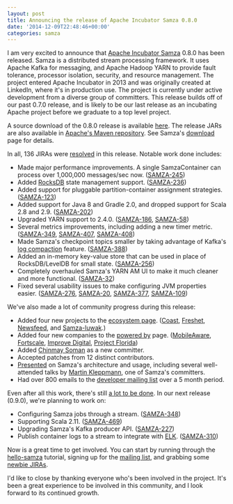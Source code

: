 ```yaml
---
layout: post
title: Announcing the release of Apache Incubator Samza 0.8.0
date: '2014-12-09T22:48:46+00:00'
categories: samza
---
```

<p>I am very excited to announce that <a href="http://samza.incubator.apache.org/">Apache Incubator Samza</a> 0.8.0 has been released. Samza is a distributed stream processing framework. It uses Apache Kafka for messaging, and Apache Hadoop YARN to provide fault tolerance, processor isolation, security, and resource management. The project entered Apache Incubator in 2013 and was originally created at LinkedIn, where it's in production use. The project is currently under active development from a diverse group of committers. This release builds off of our past 0.7.0 release, and is likely to be our last release as an incubating Apache project before we graduate to a top level project.</p>

<p>A source download of the 0.8.0 release is available <a href="http://www.apache.org/dyn/closer.cgi/incubator/samza/0.8.0-incubating">here</a>. The release JARs are also available in <a href="https://repository.apache.org/content/groups/public/org/apache/samza/">Apache's Maven repository</a>. See Samza's <a href="http://samza.incubator.apache.org/startup/download/">download</a> page for details.</p>

<p>In all, 136 JIRAs were <a href="https://issues.apache.org/jira/issues/?jql=project%20%3D%20SAMZA%20AND%20fixVersion%20%3D%200.8.0%20ORDER%20BY%20updated%20DESC">resolved</a> in this release. Notable work done includes:</p>

<ul>
<li>Made major performance improvements. A single SamzaContainer can process over 1,000,000 messages/sec now. (<a href="https://issues.apache.org/jira/browse/SAMZA-245">SAMZA-245</a>)</li>
<li>Added <a href="http://rocksdb.org">RocksDB</a> state management support. (<a href="https://issues.apache.org/jira/browse/SAMZA-236">SAMZA-236</a>)</li>
<li>Added support for pluggable partition-container assignment strategies. (<a href="https://issues.apache.org/jira/browse/SAMZA-123">SAMZA-123</a>)</li>
<li>Added support for Java 8 and Gradle 2.0, and dropped support for Scala 2.8 and 2.9. (<a href="https://issues.apache.org/jira/browse/SAMZA-202">SAMZA-202</a>)</li>
<li>Upgraded YARN support to 2.4.0. (<a href="https://issues.apache.org/jira/browse/SAMZA-186">SAMZA-186</a>, <a href="https://issues.apache.org/jira/browse/SAMZA-58">SAMZA-58</a>)</li>
<li>Several metrics improvements, including adding a new timer metric. (<a href="https://issues.apache.org/jira/browse/SAMZA-349">SAMZA-349</a>, <a href="https://issues.apache.org/jira/browse/SAMZA-407">SAMZA-407</a>, <a href="https://issues.apache.org/jira/browse/SAMZA-408">SAMZA-408</a>)</li>
<li>Made Samza's checkpoint topics smaller by taking advantage of Kafka's <a href="https://cwiki.apache.org/confluence/display/KAFKA/Log+Compaction">log compaction</a> feature. (<a href="https://issues.apache.org/jira/browse/SAMZA-388">SAMZA-388</a>)</li>
<li>Added an in-memory key-value store that can be used in place of RocksDB/LevelDB for small state. (<a href="https://issues.apache.org/jira/browse/SAMZA-256">SAMZA-256</a>)</li>
<li>Completely overhauled Samza's YARN AM UI to make it much cleaner and more functional. (<a href="https://issues.apache.org/jira/browse/SAMZA-32">SAMZA-32</a>)</li>
<li>Fixed several usability issues to make configuring JVM properties easier. (<a href="https://issues.apache.org/jira/browse/SAMZA-276">SAMZA-276</a>, <a href="https://issues.apache.org/jira/browse/SAMZA-20">SAMZA-20</a>, <a href="https://issues.apache.org/jira/browse/SAMZA-377">SAMZA-377</a>, <a href="https://issues.apache.org/jira/browse/SAMZA-109">SAMZA-109</a>)</li>
</ul>

<p>We've also made a lot of community progress during this release:</p>

<ul>
<li>Added four new projects to the <a href="http://wiki.apache.org/samza/Ecosystem">ecosystem page</a>. (<a href="https://github.com/bkirwi/coast/">Coast</a>, <a href="https://github.com/milinda/Freshet">Freshet</a>, <a href="https://github.com/ept/newsfeed">Newsfeed</a>, and <a href="https://github.com/romseygeek/samza-luwak">Samza-luwak</a>.)</li>
<li>Added four new companies to the <a href="http://wiki.apache.org/samza/PoweredBy">powered by</a> page. (<a href="http://www.mobileaware.com/">MobileAware</a>, <a href="http://fortscale.com/">Fortscale</a>, <a href="http://improvedigital.com/">Improve Digital</a>, <a href="http://projectfla.com/">Project Florida</a>)</li>
<li>Added <a href="https://www.linkedin.com/pub/chinmay-soman/5/610/35">Chinmay Soman</a> as a new committer.</li>
<li>Accepted patches from 12 distinct contributors.</li>
<li><a href="http://wiki.apache.org/samza/PapersAndTalks">Presented</a> on Samza's architecture and usage, including several well-attended talks by <a href="http://martin.kleppmann.com/">Martin Kleppmann</a>, one of Samza's committers.</a></li>
<li>Had over 800 emails to the <a href="http://mail-archives.apache.org/mod_mbox/incubator-samza-dev/">developer mailing list</a> over a 5 month period.</li>
</ul>

Even after all this work, there's still <a href="https://issues.apache.org/jira/issues/?jql=project%20%3D%20SAMZA%20AND%20resolution%20%3D%20Unresolved%20ORDER%20BY%20priority%20DESC">a lot to be done</a>. In our next release (0.9.0), we're planning to work on:

<ul>
<li>Configuring Samza jobs through a stream. (<a href="https://issues.apache.org/jira/browse/SAMZA-348">SAMZA-348</a>)</li>
<li>Supporting Scala 2.11. (<a href="https://issues.apache.org/jira/browse/SAMZA-469">SAMZA-469</a>)</li>
<li>Upgrading Samza's Kafka producer API. (<a href="https://issues.apache.org/jira/browse/SAMZA-227">SAMZA-227</a>)</li>
<li>Publish container logs to a stream to integrate with <a href="http://www.elasticsearch.org/overview/elkdownloads/">ELK</a>. (<a href="https://issues.apache.org/jira/browse/SAMZA-310">SAMZA-310</a>)</li>
</ul>

<p>Now is a great time to get involved. You can start by running through the <a href="http://samza.incubator.apache.org/startup/hello-samza/0.8/">hello-samza</a> tutorial, signing up for the <a href="http://samza.incubator.apache.org/community/mailing-lists.html">mailing list</a>, and grabbing some <a href="https://issues.apache.org/jira/issues/?jql=project%20%3D%20SAMZA%20AND%20labels%20%3D%20newbie%20AND%20status%20%3D%20Open">newbie JIRAs</a>.</p>

<p>I'd like to close by thanking everyone who's been involved in the project. It's been a great experience to be involved in this community, and I look forward to its continued growth.</p>
